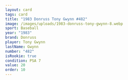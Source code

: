 ```yaml
---
layout: card
tags: card
title: "1983 Donruss Tony Gwynn #482"
image: /images/uploads/1983-donruss-tony-gwynn-8.webp
sport: Baseball
year: "1983"
brand: Donruss
player: Tony Gwynn
lastName: Gwynn
number: "482"
isRookie: true
condition: PSA 7
value: 20
order: 10
---
```

